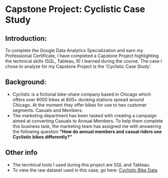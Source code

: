 # Capstone Project: Cyclistic Case Study
## Introduction:
To complete the Google Data Analytics Specialization and earn my Professionial Certificate, I have completed a Capstone Project highlighting the technical skills (SQL, Tableau, R) I learned during the course. The case I chose to analyze for my Capstone Project is the 'Cyclistic Case Study'.
## Background:
- Cyclistic is a fictional bike-share company based in Chicago which offers over 6000 bikes at 800+ docking stations spread around Chicago. At the moment they offer bikes for use to two customer segments: Casuals and Members.
- The marketing department has been tasked with creating a campaign aimed at converting Casuals to Annual Members. To help them complete this business task, the marketing team has assigned me with answering the following question **"How do annual members and casual riders use Cyclistic bikes differently?"**
## Other info
- The tecnhical tools I used during this project are SQL and Tableau.
- To view the raw dataset used in this case, go here: [Cyclistic Bike Data](https://divvy-tripdata.s3.amazonaws.com/index.html)
